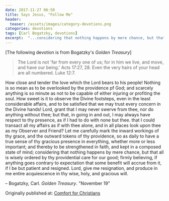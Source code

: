 ```yaml
---
date: 2017-11-27 06:50
title: Says Jesus, "Follow Me"
header:
  teaser: /assets/images/category-devotions.png
categories: devotions
tags: [Carl Bogatzky, devotions]
excerpt:  "...considering that nothing happens by mere chance, but that all is wisely ordered by thy providential care for our good..."
---
```

[The following devotion is from Bogatzky's *Golden Treasury*]

>The Lord is not 'far from every one of us; for in him we live, and move, and have our being.' Acts 17:27, 28.
>Even the very hairs of your head are all numbered. Luke 12:7. 

How close and tender the love which the Lord bears to his people! Nothing is so mean as to be overlooked by the providence pf God; and scarcely anything is so minute as not to be capable of either injuring or profiting the soul. How sweet is it to observe the Divine footsteps, even in the least considerable affairs, and to be satisfied that we may trust every concern in the Divine hands! Lord, grant that I may never swerve from thee, nor do anything without thee; but that, in going in and out, I may always have respect to thy presence, as if I had to do with none but thee. that I could transact all my affairs as if with thee alone, and in all places look upon thee as my Observer and Friend? Let me carefully mark the inward workings of thy grace, and the outward tokens of thy providence, so as daily to have a true sense of thy gracious presence in everything, whether more or less important; and thereby to be strengthened in faith, and kept in a composed state of mind; considering that nothing happens by mere chance, but that all is wisely ordered by thy providential care for our good; firmly believing, if anything goes contrary to expectation that some benefit will accrue from it, if I be but patient and resigned. Lord, give me resignation, and produce in me entire acquiescence in thy wise, holy, and gracious will. 

– Bogatzky, Carl. *Golden Treasury*. "November 19"

<div>Originally published at: <a href='http://www.alecsatin.com/'>Comfort for Christians</a></div>